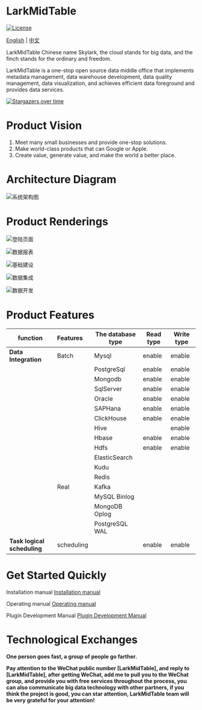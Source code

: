 # LarkMidTable

[![License](https://img.shields.io/badge/license-Apache%202-4EB1BA.svg)](https://www.apache.org/licenses/LICENSE-2.0.html)

 [English](README.md) | [中文](README_CH.md)

LarkMidTable Chinese name Skylark, the cloud stands for big data, and the finch stands for the ordinary and freedom.

LarkMidTable is a one-stop open source data middle office that implements metadata management, data warehouse development, data quality management, data visualization, and achieves efficient data foreground and provides data services.



[![Stargazers over time](https://starchart.cc/wxgzgl/larkMidTable.svg)](#)

# **Product Vision**

1. Meet many small businesses and provide one-stop solutions.
2. Make world-class products that can Google or Apple.
3. Create value, generate value, and make the world a better place.



# Architecture Diagram

![系统架构图](https://img2020.cnblogs.com/blog/622382/202010/622382-20201019215540747-440767668.jpg ) 



# Product Renderings

![登陆页面](https://img2022.cnblogs.com/blog/622382/202201/622382-20220124162212117-942279447.jpg)

![数据报表](https://img2022.cnblogs.com/blog/622382/202202/622382-20220208153920857-1211695235.jpg)

![基础建设](https://img2022.cnblogs.com/blog/622382/202202/622382-20220213093859410-908575610.png)

![数据集成](https://img2022.cnblogs.com/blog/622382/202202/622382-20220213095256736-980802722.png)

![数据开发](https://img2022.cnblogs.com/blog/622382/202202/622382-20220213093945512-1802846752.png)

# Product Features

| **function**                | **Features**   | **The database type** | **Read type** | **Write type** |
| --------------------------- | :------------- | --------------------- | ------------- | -------------- |
| **Data Integration**        | Batch          | Mysql                 | enable        | enable         |
|                             |                | PostgreSql            | enable        | enable         |
|                             |                | Mongodb               | enable        | enable         |
|                             |                | SqlServer             | enable        | enable         |
|                             |                | Oracle                | enable        | enable         |
|                             |                | SAPHana               | enable        | enable         |
|                             |                | ClickHouse            | enable        | enable         |
|                             |                | Hive                  |               | enable         |
|                             |                | Hbase                 | enable        | enable         |
|                             |                | Hdfs                  | enable        | enable         |
|                             |                | ElasticSearch         |               |                |
|                             |                | Kudu                  |               |                |
|                             |                | Redis                 |               |                |
|                             | Real           | Kafka                 |               |                |
|                             |                | MySQL Binlog          |               |                |
|                             |                | MongoDB Oplog         |               |                |
|                             |                | PostgreSQL WAL        |               |                |
| **Task logical scheduling** | scheduling     |                       | enable        | enable         |



# **Get Started Quickly**

Installation manual      [Installation manual](https://github.com/wxgzgl/flinkx-web/blob/dev/larkmidtable-doc/userGuid.md)

Operating manual  	[Operating manual](https://github.com/wxgzgl/LarkMidTable/tree/dev/larkmidtable-doc/userManual.md)

Plugin Development Manual     [Plugin Development Manual](https://github.com/wxgzgl/LarkMidTable/tree/master/larkmidtable-doc/pluginDev.md)



# Technological Exchanges

**One person goes fast, a group of people go farther.**

**Pay attention to the WeChat public number [LarkMidTable], and reply to [LarkMidTable], after getting WeChat, add me to pull you to the WeChat group, and provide you with free services throughout the process, you can also communicate big data technology with other partners, if you think the project is good, you can star attention, LarkMidTable team will be very grateful for your attention!**
